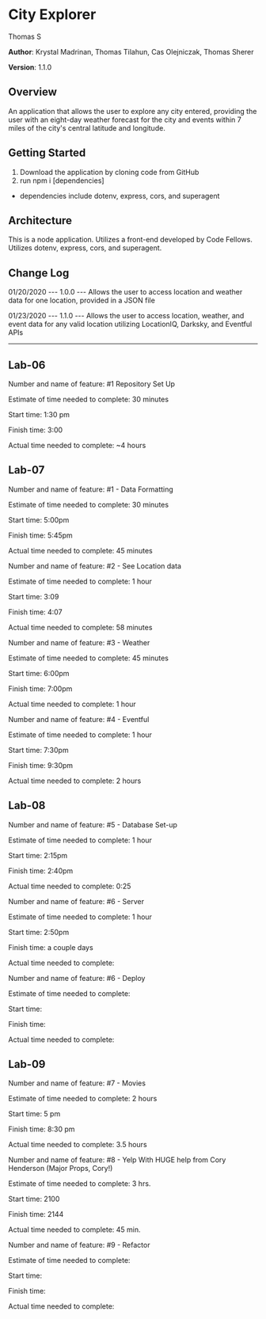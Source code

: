 # City Explorer
Thomas S

**Author**: Krystal Madrinan, Thomas Tilahun, Cas Olejniczak, Thomas Sherer

**Version**: 1.1.0 

## Overview
An application that allows the user to explore any city entered, providing the user with an eight-day weather forecast for the city and events within 7 miles of the city's central latitude and longitude.

## Getting Started
1. Download the application by cloning code from GitHub
2. run npm i [dependencies]
* dependencies include dotenv, express, cors, and superagent

## Architecture
This is a node application.
Utilizes a front-end developed by Code Fellows. 
Utilizes dotenv, express, cors, and superagent.

## Change Log
01/20/2020 --- 1.0.0 --- Allows the user to access location and weather data for one location, provided in a JSON file

01/23/2020 --- 1.1.0 --- Allows the user to access location, weather, and event data for any valid location utilizing LocationIQ, Darksky, and Eventful APIs

---------------------------------------------------------------------

## Lab-06

Number and name of feature: #1 Repository Set Up

Estimate of time needed to complete: 30 minutes

Start time:  1:30 pm

Finish time: 3:00

Actual time needed to complete: ~4 hours 


## Lab-07

Number and name of feature: #1 - Data Formatting

Estimate of time needed to complete: 30 minutes

Start time: 5:00pm

Finish time: 5:45pm

Actual time needed to complete: 45 minutes


Number and name of feature: #2 - See Location data 

Estimate of time needed to complete: 1 hour

Start time: 3:09

Finish time: 4:07

Actual time needed to complete: 58 minutes 


Number and name of feature: #3 - Weather

Estimate of time needed to complete: 45 minutes

Start time: 6:00pm

Finish time: 7:00pm

Actual time needed to complete: 1 hour


Number and name of feature: #4 - Eventful

Estimate of time needed to complete: 1 hour

Start time: 7:30pm

Finish time: 9:30pm

Actual time needed to complete: 2 hours

## Lab-08

Number and name of feature: #5 - Database Set-up

Estimate of time needed to complete: 1 hour

Start time: 2:15pm

Finish time: 2:40pm

Actual time needed to complete: 0:25


Number and name of feature: #6 - Server

Estimate of time needed to complete: 1 hour

Start time: 2:50pm

Finish time: a couple days

Actual time needed to complete: 


Number and name of feature: #6 - Deploy

Estimate of time needed to complete: 

Start time: 

Finish time: 

Actual time needed to complete: 


## Lab-09

Number and name of feature: #7 - Movies

Estimate of time needed to complete: 2 hours

Start time: 5 pm

Finish time: 8:30 pm

Actual time needed to complete: 3.5 hours


Number and name of feature: #8 - Yelp
With HUGE help from Cory Henderson (Major Props, Cory!)

Estimate of time needed to complete: 3 hrs.

Start time: 2100

Finish time: 2144

Actual time needed to complete: 45  min.


Number and name of feature: #9 - Refactor 

Estimate of time needed to complete: 

Start time: 

Finish time: 

Actual time needed to complete: 